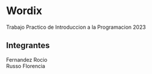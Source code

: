# Wordix
Trabajo Practico de Introduccion a la Programacion 2023


## Integrantes
Fernandez Rocio<br />
Russo Florencia